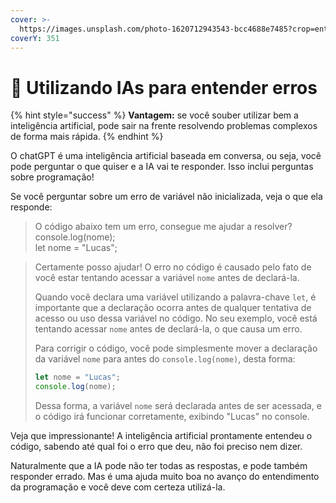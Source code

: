 ```yaml
---
cover: >-
  https://images.unsplash.com/photo-1620712943543-bcc4688e7485?crop=entropy&cs=srgb&fm=jpg&ixid=M3wxOTcwMjR8MHwxfHNlYXJjaHwxMHx8YXJ0aWZpY2lhbCUyMGludGVsbGlnZW5jZXxlbnwwfHx8fDE2ODkwMDI5NzR8MA&ixlib=rb-4.0.3&q=85
coverY: 351
---
```


# 🧠 Utilizando IAs para entender erros



{% hint style="success" %}
**Vantagem:** se você souber utilizar bem a inteligência artificial, pode sair na frente resolvendo problemas complexos de forma mais rápida.
{% endhint %}

O chatGPT é uma inteligência artificial baseada em conversa, ou seja, você pode perguntar o que quiser e a IA vai te responder. Isso inclui perguntas sobre programação!

Se você perguntar sobre um erro de variável não inicializada, veja o que ela responde:

> O código abaixo tem um erro, consegue me ajudar a resolver?\
> console.log(nome);\
> let nome = "Lucas";

> Certamente posso ajudar! O erro no código é causado pelo fato de você estar tentando acessar a variável `nome` antes de declará-la.
>
> Quando você declara uma variável utilizando a palavra-chave `let`, é importante que a declaração ocorra antes de qualquer tentativa de acesso ou uso dessa variável no código. No seu exemplo, você está tentando acessar `nome` antes de declará-la, o que causa um erro.
>
> Para corrigir o código, você pode simplesmente mover a declaração da variável `nome` para antes do `console.log(nome)`, desta forma:
>
> ```javascript
> let nome = "Lucas";
> console.log(nome);
> ```
>
> Dessa forma, a variável `nome` será declarada antes de ser acessada, e o código irá funcionar corretamente, exibindo "Lucas" no console.

Veja que impressionante! A inteligência artificial prontamente entendeu o código, sabendo até qual foi o erro que deu, não foi preciso nem dizer.

Naturalmente que a IA pode não ter todas as respostas, e pode também responder errado. Mas é uma ajuda muito boa no avanço do entendimento da programação e você deve com certeza utilizá-la.
